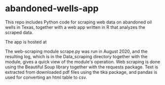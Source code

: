# abandoned-wells-app

This repo includes Python code for scraping web data on abandoned oil wells in
Texas, together with a web app written in R that analyzes the scraped data.

The app is hosted at



The web-scraping module scrape.py was run in August 2020, and the resulting
log, which is in the Data_scraping directory together with the module, gives a
quick view of the module's operation.  Web scraping is done using the
Beautiful Soup library together with the requests package.  Text is extracted
from downloaded pdf files using the tika package, and pandas is used for
converting an html table to csv.

